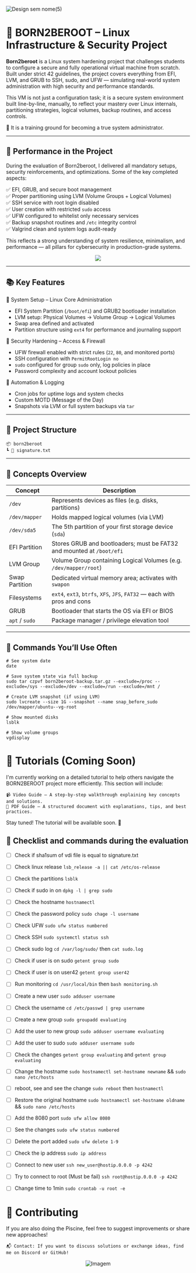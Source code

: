 ![Design sem nome(5)](https://github.com/user-attachments/assets/8cdeef09-5df8-4893-a5ef-9ecdf3ba062c)

# 🧱 BORN2BEROOT – Linux Infrastructure & Security Project

**Born2beroot** is a Linux system hardening project that challenges students to configure a secure and fully operational virtual machine from scratch. Built under strict 42 guidelines, the project covers everything from EFI, LVM, and GRUB to SSH, sudo, and UFW — simulating real-world system administration with high security and performance standards.

This VM is not just a configuration task; it is a secure system environment built line-by-line, manually, to reflect your mastery over Linux internals, partitioning strategies, logical volumes, backup routines, and access controls.

🧠 It is a training ground for becoming a true system administrator.

---

## 🏅  Performance in the Project 

During the evaluation of Born2beroot, I delivered all mandatory setups, security reinforcements, and optimizations. Some of the key completed aspects:

   ✅ EFI, GRUB, and secure boot management  
   ✅ Proper partitioning using LVM (Volume Groups + Logical Volumes)  
   ✅ SSH service with root login disabled  
   ✅ User creation with restricted `sudo` access  
   ✅ UFW configured to whitelist only necessary services  
   ✅ Backup snapshot routines and `/etc` integrity control  
   ✅ Valgrind clean and system logs audit-ready

This reflects a strong understanding of system resilience, minimalism, and performance — all pillars for cybersecurity in production-grade systems.

<p align="center">
  <img src="https://github.com/user-attachments/assets/8af4b974-7a7a-44cb-9e46-df3bb81bb556" />
</p>

---

## 📚 Key Features

🔹 System Setup – Linux Core Administration

- EFI System Partition (`/boot/efi`) and GRUB2 bootloader installation
- LVM setup: Physical Volumes → Volume Group → Logical Volumes
- Swap area defined and activated
- Partition structure using `ext4` for performance and journaling support

🔹 Security Hardening – Access & Firewall

- UFW firewall enabled with strict rules (`22`, `80`, and monitored ports)
- SSH configuration with `PermitRootLogin no`
- `sudo` configured for group `sudo` only, log policies in place
- Password complexity and account lockout policies

🔹 Automation & Logging

- Cron jobs for uptime logs and system checks
- Custom MOTD (Message of the Day)
- Snapshots via LVM or full system backups via `tar`

---

## 📁 Project Structure

    📦 born2beroot  
    ┗ 📜 signature.txt

---

## 📖 Concepts Overview

| Concept           | Description                                                                 |
|------------------|-----------------------------------------------------------------------------|
| `/dev`           | Represents devices as files (e.g. disks, partitions)                        |
| `/dev/mapper`    | Holds mapped logical volumes (via LVM)                                      |
| `/dev/sda5`      | The 5th partition of your first storage device (`sda`)                      |
| EFI Partition    | Stores GRUB and bootloaders; must be FAT32 and mounted at `/boot/efi`      |
| LVM Group        | Volume Group containing Logical Volumes (e.g. `/dev/mapper/root`)           |
| Swap Partition   | Dedicated virtual memory area; activates with `swapon`                      |
| Filesystems      | `ext4`, `ext3`, `btrfs`, `XFS`, `JFS`, `FAT32` — each with pros and cons     |
| GRUB             | Bootloader that starts the OS via EFI or BIOS                               |
| `apt` / `sudo`   | Package manager / privilege elevation tool                                  |

---

## 🧠 Commands You’ll Use Often


    # See system date
    date

    # Save system state via full backup
    sudo tar czpvf born2beroot-backup.tar.gz --exclude=/proc --exclude=/sys --exclude=/dev --exclude=/run --exclude=/mnt /

    # Create LVM snapshot (if using LVM)
    sudo lvcreate --size 1G --snapshot --name snap_before_sudo /dev/mapper/ubuntu--vg-root

    # Show mounted disks
    lsblk

    # Show volume groups
    vgdisplay

# 🚧 Tutorials (Coming Soon)

I'm currently working on a detailed tutorial to help others navigate the BORN2BEROOT project more efficiently. This section will include:

    📹 Video Guide – A step-by-step walkthrough explaining key concepts and solutions.
    📄 PDF Guide – A structured document with explanations, tips, and best practices.

Stay tuned! The tutorial will be available soon. 🚀

## 🔎 Checklist and commands during the evaluation
- [ ] Check if sha1sum of vdi file is equal to signature.txt
- [ ] Check linux release `lsb_release -a || cat /etc/os-release`
- [ ] Check the partitions `lsblk`
- [ ] Check if sudo in on `dpkg -l | grep sudo`
- [ ] Check the hostname `hostnamectl`
- [ ] Check the password policy `sudo chage -l username`
- [ ] Check UFW `sudo ufw status numbered`
- [ ] Check SSH `sudo systemctl status ssh`
- [ ] Check sudo log `cd /var/log/sudo/` then `cat sudo.log`
- [ ] Check if user is on sudo `getent group sudo`
- [ ] Check if user is on user42 `getent group user42`
- [ ] Run monitoring `cd /usr/local/bin` then `bash monitoring.sh`
- [ ] Create a new user `sudo adduser username`
- [ ] Check the username `cd /etc/passwd | grep username`
- [ ] Create a new group `sudo groupadd evaluating`
- [ ] Add the user to new group `sudo adduser username evaluating`
- [ ] Add the user to sudo `sudo adduser username sudo`
- [ ] Check the changes `getent group evaluating` and `getent group evaluating`
- [ ] Change the hostname `sudo hostnamectl set-hostname newname` && `sudo nano /etc/hosts`
- [ ] reboot, see and see the change `sudo reboot` then `hostnamectl`
- [ ] Restore the original hostname `sudo hostnamectl set-hostname oldname` && `sudo nano /etc/hosts`
- [ ] Add the 8080 port `sudo ufw allow 8080`
- [ ] See the changes `sudo ufw status numbered`
- [ ] Delete the port added `sudo ufw delete 1-9`
- [ ] Check the ip address `sudo ip address`
- [ ] Connect to new user `ssh new_user@hostip.0.0.0 -p 4242`
- [ ] Try to connect to root (Must be fail) `ssh root@hostip.0.0.0 -p 4242` 
- [ ] Change time to 1min `sudo crontab -u root -e `


# 🤝 Contributing

If you are also doing the Piscine, feel free to suggest improvements or share new approaches!

    📬 Contact: If you want to discuss solutions or exchange ideas, find me on Discord or GitHub!

<p align="center">
  <img src="https://github.com/user-attachments/assets/4c14b4d4-9bb4-444d-8b90-64794adccb8a" alt="Imagem" />
</p>

